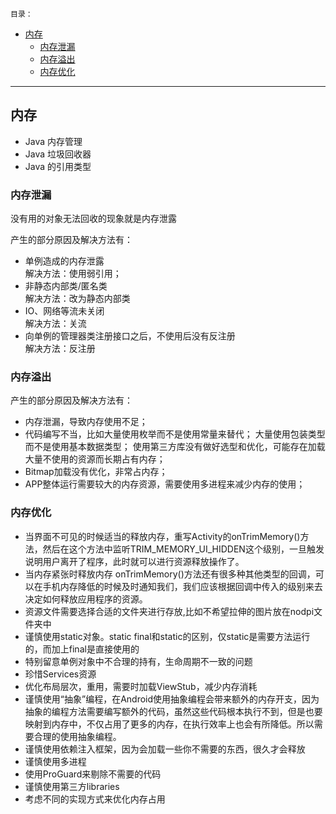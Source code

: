 `目录：`
  - [内存
](#f3b21ee0e66a236237912e58399e6213)
    - [内存泄漏
](#896a80f7b937e45db5cd2a1d5584c859)
    - [内存溢出
](#be1589dca81eddd6114d67b07f6cfcab)
    - [内存优化
](#468d681d55ffa50dca6b7097be1d1d6e)
---
## <span id="f3b21ee0e66a236237912e58399e6213"/>内存

- Java 内存管理
- Java 垃圾回收器
- Java 的引用类型
### <span id="896a80f7b937e45db5cd2a1d5584c859"/>内存泄漏

没有用的对象无法回收的现象就是内存泄露

产生的部分原因及解决方法有：

- 单例造成的内存泄露     
  解决方法：使用弱引用；
- 非静态内部类/匿名类    
  解决方法：改为静态内部类
- IO、网络等流未关闭    
  解决方法：关流
- 向单例的管理器类注册接口之后，不使用后没有反注册  
  解决方法：反注册

### <span id="be1589dca81eddd6114d67b07f6cfcab"/>内存溢出


产生的部分原因及解决方法有：

- 内存泄漏，导致内存使用不足；
- 代码编写不当，比如大量使用枚举而不是使用常量来替代；
  大量使用包装类型而不是使用基本数据类型；
  使用第三方库没有做好选型和优化，可能存在加载大量不使用的资源而长期占有内存；
- Bitmap加载没有优化，非常占内存；
- APP整体运行需要较大的内存资源，需要使用多进程来减少内存的使用；

### <span id="468d681d55ffa50dca6b7097be1d1d6e"/>内存优化


- 当界面不可见的时候适当的释放内存，重写Activity的onTrimMemory()方法，然后在这个方法中监听TRIM_MEMORY_UI_HIDDEN这个级别，一旦触发说明用户离开了程序，此时就可以进行资源释放操作了。
- 当内存紧张时释放内存 onTrimMemory()方法还有很多种其他类型的回调，可以在手机内存降低的时候及时通知我们，我们应该根据回调中传入的级别来去决定如何释放应用程序的资源。
- 资源文件需要选择合适的文件夹进行存放,比如不希望拉伸的图片放在nodpi文件夹中
- 谨慎使用static对象。static final和static的区别，仅static是需要方法运行的，而加上final是直接使用的
- 特别留意单例对象中不合理的持有，生命周期不一致的问题
- 珍惜Services资源
- 优化布局层次，重用，需要时加载ViewStub，减少内存消耗
- 谨慎使用“抽象”编程，在Android使用抽象编程会带来额外的内存开支，因为抽象的编程方法需要编写额外的代码，虽然这些代码根本执行不到，但是也要映射到内存中，不仅占用了更多的内存，在执行效率上也会有所降低。所以需要合理的使用抽象编程。
- 谨慎使用依赖注入框架，因为会加载一些你不需要的东西，很久才会释放
- 谨慎使用多进程
- 使用ProGuard来剔除不需要的代码
- 谨慎使用第三方libraries
- 考虑不同的实现方式来优化内存占用
